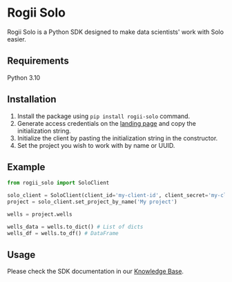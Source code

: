 # Rogii Solo

Rogii Solo is a Python SDK designed to make data scientists' work with Solo easier.

## Requirements
Python 3.10

## Installation
1. Install the package using `pip install rogii-solo` command.
2. Generate access credentials on the [landing page](https://solo.cloud/credentials/python-sdk) and copy the initialization string.
3. Initialize the client by pasting the initialization string in the constructor.
4. Set the project you wish to work with by name or UUID.

## Example
```python
from rogii_solo import SoloClient

solo_client = SoloClient(client_id='my-client-id', client_secret='my-client-secret')
project = solo_client.set_project_by_name('My project')

wells = project.wells

wells_data = wells.to_dict() # List of dicts
wells_df = wells.to_df() # DataFrame
```

## Usage
Please check the SDK documentation in our [Knowledge Base](https://kb.solo.cloud/Python+SDK).
